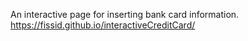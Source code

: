 An interactive page for inserting bank card information.
https://fissid.github.io/interactiveCreditCard/
